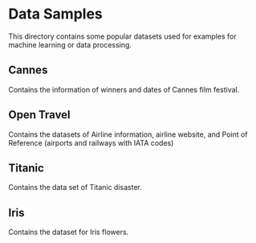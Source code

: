 # Data Samples
This directory contains some popular datasets used for examples for machine learning or data processing.

## Cannes
Contains the information of winners and dates of Cannes film festival. 

## Open Travel
Contains the datasets of Airline information, airline website, and Point of Reference (airports and railways with IATA codes)

## Titanic
Contains the data set of Titanic disaster. 

## Iris 
Contains the dataset for Iris flowers.
